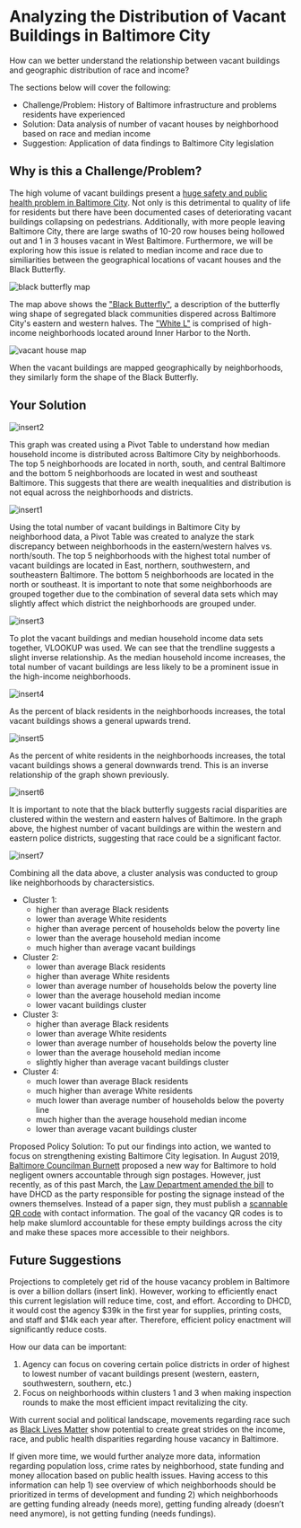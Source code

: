 # Analyzing the Distribution of Vacant Buildings in Baltimore City
How can we better understand the relationship between vacant buildings and geographic distribution of race and income? 

The sections below will cover the following: 
* Challenge/Problem: History of Baltimore infrastructure and problems residents have experienced  
* Solution: Data analysis of number of vacant houses by neighborhood based on race and median income 
* Suggestion: Application of data findings to Baltimore City legislation 

## Why is this a Challenge/Problem? 
The high volume of vacant buildings present a [huge safety and public health problem in Baltimore City](https://www.marketplace.org/2020/07/08/why-cant-baltimore-solve-vacant-housing-problem/). Not only is this detrimental to quality of life for residents but there have been documented cases of deteriorating vacant buildings collapsing on pedestrians. Additionally, with more people leaving Baltimore City, there are large swaths of 10-20 row houses being hollowed out and 1 in 3 houses vacant in West Baltimore. Furthermore, we will be exploring how this issue is related to median income and race due to similiarities between the geographical locations of vacant houses and the Black Butterfly. 

![black butterfly map](https://github.com/EuniceNamkoong/Vacant-Buildings-Baltimore-City-Income-Race/blob/main/Black%20Butterfly%20Map.JPG)

The map above shows the ["Black Butterfly"](https://apps.urban.org/features/baltimore-investment-flows/), a description of the butterfly wing shape of segregated black communities dispered across Baltimore City's eastern and western halves. The ["White L"](https://ncrc.org/the-black-butterfly/) is comprised of high-income neighborhoods located around Inner Harbor to the North. 

![vacant house map](https://github.com/EuniceNamkoong/Vacant-Buildings-Baltimore-City-Income-Race/blob/main/Vacant%20Houses%20Map.JPG)

When the vacant buildings are mapped geographically by neighborhoods, they similarly form the shape of the Black Butterfly.

## Your Solution


![insert2](https://github.com/EuniceNamkoong/Vacant-Buildings-Baltimore-City-Income-Race/blob/9f42f1ec0b3f6defb37d1b9235fab7265b64b839/BaltimoreCityMedianIncomeNeighborhood.png) 

This graph was created using a Pivot Table to understand how median household income is distributed across Baltimore City by neighborhoods. The top 5 neighborhoods are located in north, south, and central Baltimore and the bottom 5 neighborhoods are located in west and southeast Baltimore. This suggests that there are wealth inequalities and distribution is not equal across the neighborhoods and districts. 

![insert1](NeighborhoodVacantBuildings.png)

Using the total number of vacant buildings in Baltimore City by neighborhood data, a Pivot Table was created to analyze the stark discrepancy between neighborhoods in the eastern/western halves vs. north/south. The top 5 neighborhoods with the highest total number of vacant buildings are located in East, northern, southwestern, and southeastern Baltimore. The bottom 5 neighborhoods are located in the north or southeast. It is important to note that some neighborhoods are grouped together due to the combination of several data sets which may slightly affect which district the neighborhoods are grouped under. 


![insert3](https://github.com/EuniceNamkoong/Vacant-Buildings-Baltimore-City-Income-Race/blob/main/BaltimoreCityMedianIncomeScatterGraph.png)

To plot the vacant buildings and median household income data sets together, VLOOKUP was used. We can see that the trendline suggests a slight inverse relationship. As the median household income increases, the total number of vacant buildings are less likely to be a prominent issue in the high-income neighborhoods. 


![insert4](VacantBuildingsBlackResidents.png)

As the percent of black residents in the neighborhoods increases, the total vacant buildings shows a general upwards trend. 

![insert5](VacantBuildingsWhiteResidents.png)

As the percent of white residents in the neighborhoods increases, the total vacant buildings shows a general downwards trend. This is an inverse relationship of the graph shown previously.

![insert6](PoliceDistrictVacantBuildings.png)

It is important to note that the black butterfly suggests racial disparities are clustered within the western and eastern halves of Baltimore. In the graph above, the highest number of vacant buildings are within the western and eastern police districts, suggesting that race could be a significant factor. 

![insert7](https://github.com/EuniceNamkoong/Vacant-Buildings-Baltimore-City-Income-Race/blob/main/Cluster%20Nodes%20Grouping%20Table.png)

Combining all the data above, a cluster analysis was conducted to group like neighborhoods by charactersistics. 
* Cluster 1: 
  * higher than average Black residents
  * lower than average White residents
  * higher than average percent of households below the poverty line
  * lower than the average household median income
  * much higher than average vacant buildings 
* Cluster 2: 
  * lower than average Black residents
  * higher than average White residents
  * lower than average number of households below the poverty line
  * lower than the average household median income
  * lower vacant buildings cluster
* Cluster 3: 
  * higher than average Black residents
  * lower than average White residents
  * lower than average number of households below the poverty line
  * lower than the average household median income
  * slightly higher than average vacant buildings cluster
* Cluster 4: 
  * much lower than average Black residents
  * much higher than average White residents
  * much lower than average number of households below the poverty line
  * much higher than the average household median income
  * lower than average vacant buildings cluster
 

Proposed Policy Solution: 
To put our findings into action, we wanted to focus on strengthening existing Baltimore City legisation. In August 2019, [Baltimore Councilman Burnett](https://www.bizjournals.com/baltimore/news/2020/09/21/council-bill-signage-qr-code-vacant-properties.html) proposed a new way for Baltimore to hold negligent owners accountable through sign postages. However, just recently, as of this past March, the [Law Department amended the bill](
https://baltimorefishbowl.com/stories/burnetts-bill-would-force-vacant-property-owners-to-post-a-sign-or-a-pay-a-fine/) to have DHCD as the party responsible for posting the signage instead of the owners themselves. Instead of a paper sign, they must publish a [scannable QR code](https://www.qrcodepress.com/new-legislation-may-bring-vacancy-qr-codes-to-baltimore/8538335/) with contact information. The goal of the vacancy QR codes is to help make slumlord accountable for these empty buildings across the city and make these spaces more accessible to their neighbors. 

## Future Suggestions
Projections to completely get rid of the house vacancy problem in Baltimore is over a billion dollars (insert link). However, working to efficiently enact this current legislation will reduce time, cost, and effort. According to DHCD, it would cost the agency $39k in the first year for supplies, printing costs, and staff and $14k each year after. Therefore, efficient policy enactment will significantly reduce costs. 

How our data can be important:
1) Agency can focus on covering certain police districts in order of highest to lowest number of vacant buildings present (western, eastern, southwestern, southern, etc.)
2) Focus on neighborhoods within clusters 1 and 3 when making inspection rounds to make the most efficient impact revitalizing the city.

With current social and political landscape, movements regarding race such as [Black Lives Matter](https://www.marketplace.org/2020/07/08/why-cant-baltimore-solve-vacant-housing-problem/) show potential to create great strides on the income, race, and public health disparities regarding house vacancy in Baltimore. 

If given more time, we would further analyze more data, information regarding population loss, crime rates by neighborhood, state funding and money allocation based on public health issues. Having access to this information can help 1) see overview of which neighborhoods should be prioritized in terms of development and funding 2) which neighborhoods are getting funding already (needs more), getting funding already (doesn’t need anymore), is not getting funding (needs fundings). 
